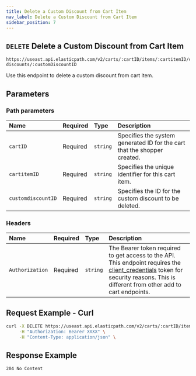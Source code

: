 ```yaml
---
title: Delete a Custom Discount from Cart Item
nav_label: Delete a Custom Discount from Cart Item
sidebar_position: 7
---
```


## `DELETE` Delete a Custom Discount from Cart Item

```http
https://useast.api.elasticpath.com/v2/carts/:cartID/items/:cartitemID/custom-discounts/:customDiscountID
```

Use this endpoint to delete a custom discount from cart item.

## Parameters

### Path parameters

| Name                      | Required | Type     | Description                                                              |
|:--------------------------|:---------|:---------|:-------------------------------------------------------------------------|
| `cartID` | Required | `string` | Specifies the system generated ID for the cart that the shopper created. |
| `cartitemID` | Required | `string` | Specifies the unique identifier for this cart item.                      |
| `customdiscountID` | Required | `string` | Specifies the ID for the custom discount to be deleted.                  |

### Headers

| Name                      | Required | Type     | Description                |
|:--------------------------|:---------|:---------|:---------------------------|
| `Authorization`           | Required | `string` | The Bearer token required to get access to the API. This endpoint requires the [client_credentials](/guides/Getting-Started/authentication/Tokens/client-credential-token) token for security reasons. This is different from other add to cart endpoints. |


## Request Example - Curl

```bash
curl -X DELETE https://useast.api.elasticpath.com/v2/carts/:cartID/items/:cartitemID/custom-discounts/:customDiscountID \
     -H "Authorization: Bearer XXXX" \
     -H "Content-Type: application/json" \
```

## Response Example

`204 No Content`
